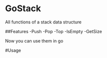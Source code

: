 # GoStack
All functions of a stack data structure

##Features
-Push
-Pop
-Top
-IsEmpty
-GetSize

Now you can use them in go

#Usage